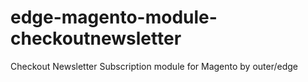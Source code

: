 # edge-magento-module-checkoutnewsletter
Checkout Newsletter Subscription module for Magento by outer/edge
